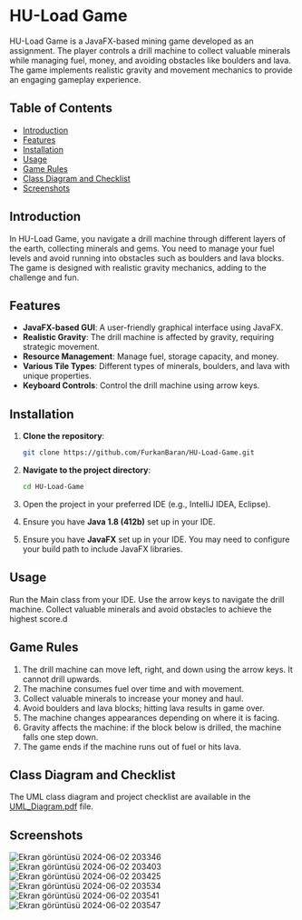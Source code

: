 # HU-Load Game

HU-Load Game is a JavaFX-based mining game developed as an assignment. The player controls a drill machine to collect valuable minerals while managing fuel, money, and avoiding obstacles like boulders and lava. The game implements realistic gravity and movement mechanics to provide an engaging gameplay experience.

## Table of Contents

- [Introduction](#introduction)
- [Features](#features)
- [Installation](#installation)
- [Usage](#usage)
- [Game Rules](#game-rules)
- [Class Diagram and Checklist](#class-diagram-and-checklist)
- [Screenshots](#screenshots)


## Introduction

In HU-Load Game, you navigate a drill machine through different layers of the earth, collecting minerals and gems. You need to manage your fuel levels and avoid running into obstacles such as boulders and lava blocks. The game is designed with realistic gravity mechanics, adding to the challenge and fun.

## Features

- **JavaFX-based GUI**: A user-friendly graphical interface using JavaFX.
- **Realistic Gravity**: The drill machine is affected by gravity, requiring strategic movement.
- **Resource Management**: Manage fuel, storage capacity, and money.
- **Various Tile Types**: Different types of minerals, boulders, and lava with unique properties.
- **Keyboard Controls**: Control the drill machine using arrow keys.

## Installation

1. **Clone the repository**:
   ```sh
   git clone https://github.com/FurkanBaran/HU-Load-Game.git
    ```
2. **Navigate to the project directory**:

    ```sh
    cd HU-Load-Game
    ```

3. Open the project in your preferred IDE (e.g., IntelliJ IDEA, Eclipse).
4. Ensure you have **Java 1.8 (412b)** set up in your IDE.
5. Ensure you have **JavaFX** set up in your IDE. You may need to configure your build path to include JavaFX libraries.

## Usage
Run the Main class from your IDE.
Use the arrow keys to navigate the drill machine.
Collect valuable minerals and avoid obstacles to achieve the highest score.d

## Game Rules
1. The drill machine can move left, right, and down using the arrow keys. It cannot drill upwards.
2. The machine consumes fuel over time and with movement.
3. Collect valuable minerals to increase your money and haul.
4. Avoid boulders and lava blocks; hitting lava results in game over.
5. The machine changes appearances depending on where it is facing.
6. Gravity affects the machine: if the block below is drilled, the machine falls one step down.
7. The game ends if the machine runs out of fuel or hits lava.

## Class Diagram and Checklist
The UML class diagram and project checklist are available in the [UML_Diagram.pdf](UML_Diagram.pdf) file.

## Screenshots
![Ekran görüntüsü 2024-06-02 203346](https://github.com/FurkanBaran/HU-Load-Game/assets/21145014/5e53180c-9c25-4ad1-85ee-ad046a31a220)
![Ekran görüntüsü 2024-06-02 203403](https://github.com/FurkanBaran/HU-Load-Game/assets/21145014/dbe0d4b0-f26d-423c-8a9d-9e678a518963)
![Ekran görüntüsü 2024-06-02 203425](https://github.com/FurkanBaran/HU-Load-Game/assets/21145014/a5946349-0881-453e-bdfd-38af169c4535)
![Ekran görüntüsü 2024-06-02 203534](https://github.com/FurkanBaran/HU-Load-Game/assets/21145014/660a936e-7dde-4698-b42c-6b1778e51344)
![Ekran görüntüsü 2024-06-02 203541](https://github.com/FurkanBaran/HU-Load-Game/assets/21145014/2bc0d3ff-2b21-435e-97c1-d3b5817f5a74)
![Ekran görüntüsü 2024-06-02 203547](https://github.com/FurkanBaran/HU-Load-Game/assets/21145014/4c14a4e0-a9f0-4ecc-b800-20dd620e7a2d)
